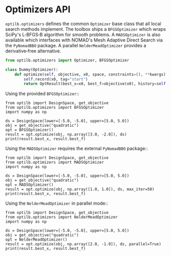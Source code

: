 # Optimizers API

`optilb.optimizers` defines the common `Optimizer` base class that all local search methods implement.  The toolbox ships a
`BFGSOptimizer` which wraps SciPy's L‑BFGS‑B algorithm for smooth problems.  A
`MADSOptimizer` is also available which interfaces with NOMAD's Mesh Adaptive
Direct Search via the `PyNomadBBO` package.  A parallel `NelderMeadOptimizer`
provides a derivative‑free alternative.

```python
from optilb.optimizers import Optimizer, BFGSOptimizer

class Dummy(Optimizer):
    def optimize(self, objective, x0, space, constraints=(), **kwargs):
        self.record(x0, tag="start")
        return OptResult(best_x=x0, best_f=objective(x0), history=self.history)
```

Using the provided `BFGSOptimizer`::

    from optilb import DesignSpace, get_objective
    from optilb.optimizers import BFGSOptimizer
    import numpy as np

    ds = DesignSpace(lower=[-5.0, -5.0], upper=[5.0, 5.0])
    obj = get_objective("quadratic")
    opt = BFGSOptimizer()
    result = opt.optimize(obj, np.array([3.0, -2.0]), ds)
    print(result.best_x, result.best_f)

Using the `MADSOptimizer` requires the external `PyNomadBBO` package::

    from optilb import DesignSpace, get_objective
    from optilb.optimizers import MADSOptimizer
    import numpy as np

    ds = DesignSpace(lower=[-5.0, -5.0], upper=[5.0, 5.0])
    obj = get_objective("quadratic")
    opt = MADSOptimizer()
    result = opt.optimize(obj, np.array([1.0, 1.0]), ds, max_iter=50)
    print(result.best_x, result.best_f)

Using the `NelderMeadOptimizer` in parallel mode::

    from optilb import DesignSpace, get_objective
    from optilb.optimizers import NelderMeadOptimizer
    import numpy as np

    ds = DesignSpace(lower=[-5.0, -5.0], upper=[5.0, 5.0])
    obj = get_objective("quadratic")
    opt = NelderMeadOptimizer()
    result = opt.optimize(obj, np.array([2.0, -1.0]), ds, parallel=True)
    print(result.best_x, result.best_f)
